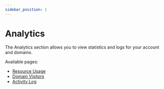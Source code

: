 ```yaml
---
sidebar_position: 1
---
```


# Analytics

The Analytics section allows you to view statistics and logs for your account and domains. 

Available pages:

- [Resource Usage](/docs/panel/analytics/resource_usage)
- [Domain Visitors](/docs/panel/analytics/domain_visitors)
- [Activity Log](/docs/panel/analytics/account_activity)
